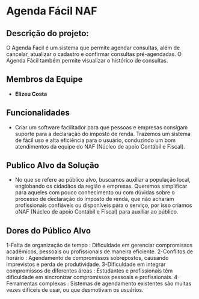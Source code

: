 # Agenda Fácil NAF

## Descrição do projeto:

O Agenda Fácil é um sistema que permite agendar consultas, além de cancelar, atualizar o cadastro e confirmar consultas pré-agendadas. O Agenda Fácil também permite visualizar o histórico de consultas.
  
## Membros da Equipe
- **Elizeu Costa**
 
## Funcionalidades

  - Criar um software facilitador para que pessoas e empresas consigam suporte para a declaração do imposto de renda. Trazemos um sistema de fácil uso e alta eficiência para o usuário, conduzindo um bom atendimentos da equipe do NAF (Núcleo de apoio Contábil e Fiscal).

## Publico Alvo da Solução
- No que se refere ao público alvo, buscamos auxiliar a população local, englobando os cidadãos da região e empresas. Queremos simplificar para aqueles com pouco conhecimento ou com dúvidas sobre o processo de declaração do imposto de renda, que não acharam profissionais confiáveis ou disponíveis para o serviço, por isso criamos oNAF (Núcleo de apoio Contábil e Fiscal) para auxiliar ao público.
 
## Dores do Público Alvo
1-Falta de organização de tempo : Dificuldade em gerenciar compromissos acadêmicos, pessoais ou profissionais de maneira eficiente.
2-Conflitos de horário : Agendamento de compromissos sobrepostos, causando imprevistos e perda de produtividade.
3-Dificuldade em integrar compromissos de diferentes áreas : Estudantes e profissionais têm dificuldade em sincronizar compromissos pessoais e profissionais.
4-Ferramentas complexas : Sistemas de agendamento existentes são muitas vezes difíceis de usar, ou que desmotivam os usuários.

  
